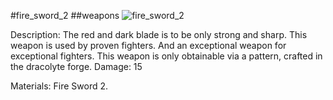 #fire_sword_2
##weapons
![fire_sword_2](https://dragon-force-studio.com/images/EF_wiki/fire_sword_2.png)

Description: The red and dark blade is to be only strong and sharp.  This weapon is used by proven fighters.  And an exceptional weapon for exceptional fighters.  This weapon is only obtainable via a pattern, crafted in the dracolyte forge. 
Damage: 15 

Materials: Fire Sword 2.